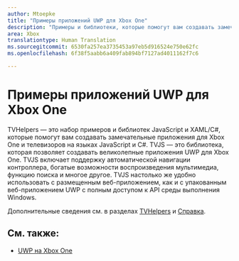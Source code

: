 ```yaml
---
author: Mtoepke
title: "Примеры приложений UWP для Xbox One"
description: "Примеры и библиотеки, которые помогут вам создавать замечательные приложения для Xbox One и телевизоров."
area: Xbox
translationtype: Human Translation
ms.sourcegitcommit: 6530fa257ea3735453a97eb5d916524e750e62fc
ms.openlocfilehash: 6f38f5aabb6a409fab894bf7127ad4011162f7c6

---
```


# Примеры приложений UWP для Xbox One

TVHelpers — это набор примеров и библиотек JavaScript и XAML/C#, которые помогут вам создавать замечательные приложения для Xbox One и телевизоров на языках JavaScript и C#. TVJS — это библиотека, которая позволяет создавать великолепные приложения UWP для Xbox One. TVJS включает поддержку автоматической навигации контроллера, богатые возможности воспроизведения мультимедиа, функцию поиска и многое другое. TVJS настолько же удобно использовать с размещенным веб-приложением, как и с упакованным веб-приложением UWP с полным доступом к API среды выполнения Windows.
  
Дополнительные сведения см. в разделах [TVHelpers](https://github.com/Microsoft/TVHelpers) и [Справка](https://github.com/Microsoft/TVHelpers/wiki).

## См. также:

- [UWP на Xbox One](index.md)



<!--HONumber=Jun16_HO4-->


